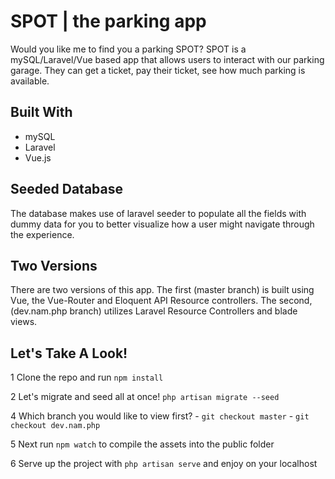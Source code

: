 # SPOT | the parking app

Would you like me to find you a parking SPOT? SPOT is a mySQL/Laravel/Vue based app that allows users to interact with our parking garage. They can get a ticket, pay their ticket, see how much parking is available.

## Built With

* mySQL
* Laravel
* Vue.js

## Seeded Database

The database makes use of laravel seeder to populate all the fields with dummy data for you to better visualize how a user might navigate through the experience.

## Two Versions

There are two versions of this app. The first (master branch) is built using Vue, the Vue-Router and Eloquent API Resource controllers. The second, (dev.nam.php branch) utilizes Laravel Resource Controllers and blade views.

## Let's Take A Look!

1 Clone the repo and run `npm install` 

2 Let's migrate and seed all at once! `php artisan migrate --seed`

4 Which branch you would like to view first?
	- `git checkout master`
	- `git checkout dev.nam.php`

5 Next run `npm watch` to compile the assets into the public folder

6 Serve up the project with `php artisan serve` and enjoy on your localhost





